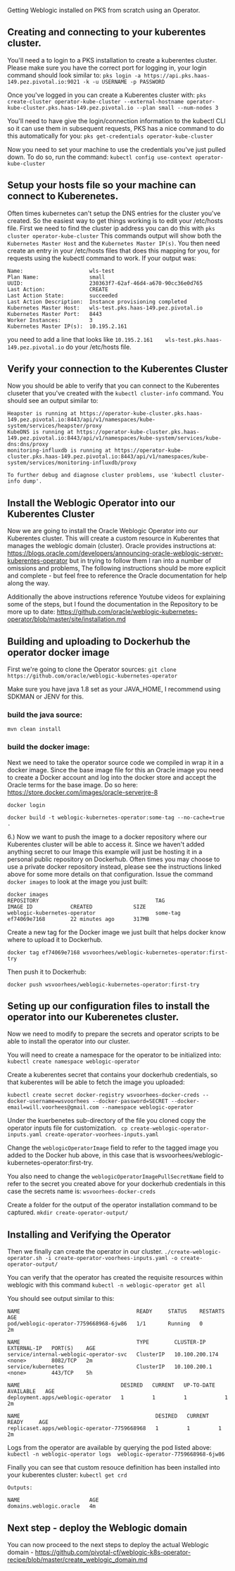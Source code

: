 Getting Weblogic installed on PKS from scratch using an Operator.


## Creating and connecting to your kuberentes cluster.

You'll need a to login to a PKS installation to create a kuberentes cluster. Please make sure you have the correct port for logging in, your login command should look similar to:
 `pks login -a https://api.pks.haas-149.pez.pivotal.io:9021 -k -u USERNAME -p PASSWORD`

Once you've logged in you can create a Kuberentes cluster with:
`pks create-cluster operator-kube-cluster --external-hostname operator-kube-cluster.pks.haas-149.pez.pivotal.io --plan small --num-nodes 3`

You'll need to have give the login/connection information to the kubectl CLI so it can use them in subsequent requests, PKS has a nice command to do this automatically for you: 
`pks get-credentials operator-kube-cluster`

Now you need to set your machine to use the credentials you've just pulled down. To do so, run the command: 
`kubectl config use-context operator-kube-cluster`

## Setup your hosts file so your machine can connect to Kuberenetes.
   Often times kubernetes can't setup the DNS entries for the cluster you've created. So the easiest way to get things working is to edit your /etc/hosts file. First we need to find the cluster ip address you can do this with 
   `pks cluster operator-kube-cluster` 
   This commands output will show both the `Kubernetes Master Host` and the `Kubernetes Master IP(s)`.  You then need create an entry in your /etc/hosts files that does this mapping for you, for requests using the kubectl command to work.  If your output was:
```
Name:                     wls-test
Plan Name:                small
UUID:                     230363f7-62af-46d4-a670-90cc36e0d765
Last Action:              CREATE
Last Action State:        succeeded
Last Action Description:  Instance provisioning completed
Kubernetes Master Host:   wls-test.pks.haas-149.pez.pivotal.io
Kubernetes Master Port:   8443
Worker Instances:         3
Kubernetes Master IP(s):  10.195.2.161
```
you need to add a line that looks like `10.195.2.161    wls-test.pks.haas-149.pez.pivotal.io` do your /etc/hosts file.


## Verify your connection to the Kuberentes Cluster
Now you should be able to verify that you can connect to the Kuberentes cluseter that you've created with the `kubectl cluster-info`  command. You should see an output similar to:

```Kubernetes master is running at https://operator-kube-cluster.pks.haas-149.pez.pivotal.io:8443
Heapster is running at https://operator-kube-cluster.pks.haas-149.pez.pivotal.io:8443/api/v1/namespaces/kube-system/services/heapster/proxy
KubeDNS is running at https://operator-kube-cluster.pks.haas-149.pez.pivotal.io:8443/api/v1/namespaces/kube-system/services/kube-dns:dns/proxy
monitoring-influxdb is running at https://operator-kube-cluster.pks.haas-149.pez.pivotal.io:8443/api/v1/namespaces/kube-system/services/monitoring-influxdb/proxy

To further debug and diagnose cluster problems, use 'kubectl cluster-info dump'.
```

## Install the Weblogic Operator into our Kuberentes Cluster
Now we are going to install the Oracle Weblogic Operator into our Kuberentes cluster. This will create a custom resource in Kuberentes that manages the weblogic domain (cluster).
Oracle provides instructions at:
https://blogs.oracle.com/developers/announcing-oracle-weblogic-server-kuberentes-operator
but in trying to follow them I ran into a number of omissions and problems, The following instructions should be more explicit and complete - but feel free to reference the Oracle documentation for help along the way.

Additionally the above instructions reference Youtube videos for explaining some of the steps, but I found the documentation in the Repository to be more up to date:
https://github.com/oracle/weblogic-kubernetes-operator/blob/master/site/installation.md

## Building and uploading to Dockerhub the operator docker image
First we're going to clone the Operator sources:
`git clone https://github.com/oracle/weblogic-kubernetes-operator`

Make sure you have java 1.8 set as your JAVA_HOME, I recommend using SDKMAN or JENV for this.

### build the java source:

`mvn clean install`

### build the docker image:

Next we need to take the operator source code we compiled in wrap it in a docker image. Since the base image file for this an Oracle image you need to create a Docker account and log into the docker store and accept the Oracle terms for the base image. Do so here: https://store.docker.com/images/oracle-serverjre-8

`docker login`

`docker build -t weblogic-kubernetes-operator:some-tag --no-cache=true .`

6.) Now we want to push the image to a docker repository where our Kuberentes cluster will be able to access it. Since we haven't added anything secret to our Image this example will just be hosting it in a personal public repository on Dockerhub. Often times you may choose to use a private docker repository instead, please see the instructions linked above for some more details on that configuration. Issue the command `docker images` to look at the image you just built:
```
docker images
REPOSITORY                                     TAG                  IMAGE ID            CREATED             SIZE
weblogic-kubernetes-operator                   some-tag             ef74069e7168        22 minutes ago      317MB
```
Create a new tag for the Docker image we just built that helps docker know where to upload it to Dockerhub.

`docker tag ef74069e7168 wsvoorhees/weblogic-kubernetes-operator:first-try`

Then push it to Dockerhub:

`docker push wsvoorhees/weblogic-kubernetes-operator:first-try`


## Seting up our configuration files to install the operator into our Kuberenetes cluster.
 Now we need to modify to prepare the secrets and operator scripts to be able to install the operator into our cluster.

You will need to create a namespace for the operator to be initialized into:
`kubectl create namespace weblogic-operator`

Create a kuberentes secret that contains your dockerhub credentials, so that kuberentes will be able to fetch the image you uploaded:

`kubectl create secret docker-registry wsvoorhees-docker-creds --docker-username=wsvoorhees --docker-password=SECRET --docker-email=will.voorhees@gmail.com --namespace weblogic-operator`


Under the kuerbenetes sub-directory of the file you cloned copy the operator inputs file for customization.
` cp create-weblogic-operator-inputs.yaml create-operator-voorhees-inputs.yaml`

 Change the `weblogicOperatorImage` field to refer to the tagged image you added to the Docker hub above, in this case that is wsvoorhees/weblogic-kubernetes-operator:first-try.

 You also need to change the `weblogicOperatorImagePullSecretName` field to refer to the secret you created above for your dockerhub credentials in this case the secrets name is: `wsvoorhees-docker-creds`

 Create a folder for the output of the operator installation command to be captured.
`mkdir create-operator-output/`

## Installing and Verifying the Operator
Then we finally can create the operator in our cluster.
`./create-weblogic-operator.sh -i create-operator-voorhees-inputs.yaml -o create-operator-output/`

You can verify that the operator has created the requisite resources within weblogic with this command
`kubectl -n weblogic-operator get all`

You should see output similar to this:

```
NAME                                     READY     STATUS    RESTARTS   AGE
pod/weblogic-operator-7759668968-6jw86   1/1       Running   0          2m

NAME                                     TYPE        CLUSTER-IP       EXTERNAL-IP   PORT(S)    AGE
service/internal-weblogic-operator-svc   ClusterIP   10.100.200.174   <none>        8082/TCP   2m
service/kubernetes                       ClusterIP   10.100.200.1     <none>        443/TCP    5h

NAME                                DESIRED   CURRENT   UP-TO-DATE   AVAILABLE   AGE
deployment.apps/weblogic-operator   1         1         1            1           2m

NAME                                           DESIRED   CURRENT   READY     AGE
replicaset.apps/weblogic-operator-7759668968   1         1         1         2m
```

Logs from the operator are available by querying the pod listed above:
`kubectl -n weblogic-operator logs  weblogic-operator-7759668968-6jw86`

Finally you can see that custom resouce definition has been installed into your kuberentes cluster:
`kubectl get crd`

```
Outputs:

NAME                      AGE
domains.weblogic.oracle   4m
```

## Next step - deploy the Weblogic domain

You can now proceed to the next steps to deploy the actual Weblogic domain - https://github.com/pivotal-cf/weblogic-k8s-operator-recipe/blob/master/create_weblogic_domain.md
